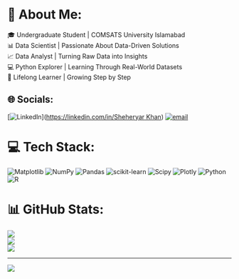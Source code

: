 # 💫 About Me:
🎓 Undergraduate Student | COMSATS University Islamabad  <br>📊 Data Scientist | Passionate About Data-Driven Solutions  <br>📈 Data Analyst | Turning Raw Data into Insights<br>💻 Python Explorer | Learning Through Real-World Datasets  <br>🌟 Lifelong Learner | Growing Step by Step  


## 🌐 Socials:
[![LinkedIn](https://img.shields.io/badge/LinkedIn-%230077B5.svg?logo=linkedin&logoColor=white)]([https://linkedin.com/in/Sheheryar Khan](https://www.linkedin.com/in/sheheryar-khan-9a781b349/)) [![email](https://img.shields.io/badge/Email-D14836?logo=gmail&logoColor=white)](mailto:sheheryarkhan1961@gmail.com) 

# 💻 Tech Stack:
![Matplotlib](https://img.shields.io/badge/Matplotlib-%23ffffff.svg?style=for-the-badge&logo=Matplotlib&logoColor=black) ![NumPy](https://img.shields.io/badge/numpy-%23013243.svg?style=for-the-badge&logo=numpy&logoColor=white) ![Pandas](https://img.shields.io/badge/pandas-%23150458.svg?style=for-the-badge&logo=pandas&logoColor=white) ![scikit-learn](https://img.shields.io/badge/scikit--learn-%23F7931E.svg?style=for-the-badge&logo=scikit-learn&logoColor=white) ![Scipy](https://img.shields.io/badge/SciPy-%230C55A5.svg?style=for-the-badge&logo=scipy&logoColor=%white) ![Plotly](https://img.shields.io/badge/Plotly-%233F4F75.svg?style=for-the-badge&logo=plotly&logoColor=white) ![Python](https://img.shields.io/badge/python-3670A0?style=for-the-badge&logo=python&logoColor=ffdd54) ![R](https://img.shields.io/badge/r-%23276DC3.svg?style=for-the-badge&logo=r&logoColor=white)
# 📊 GitHub Stats:
![](https://github-readme-stats.vercel.app/api?username=M-Sheheryar-khan&theme=dark&hide_border=false&include_all_commits=false&count_private=false)<br/>
![](https://nirzak-streak-stats.vercel.app/?user=M-Sheheryar-khan&theme=dark&hide_border=false)<br/>
![](https://github-readme-stats.vercel.app/api/top-langs/?username=M-Sheheryar-khan&theme=dark&hide_border=false&include_all_commits=false&count_private=false&layout=compact)

---
[![](https://visitcount.itsvg.in/api?id=M-Sheheryar-khan&icon=0&color=0)](https://visitcount.itsvg.in)

<!-- Proudly created with GPRM ( https://gprm.itsvg.in ) -->
